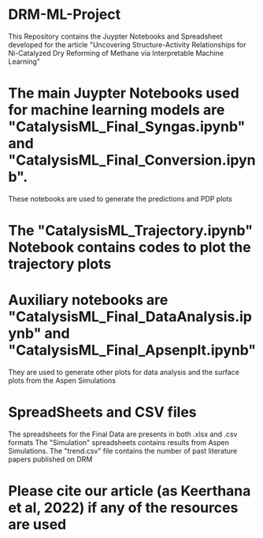 # DRM-ML-Project
This Repository contains the Juypter Notebooks and Spreadsheet developed for the article "Uncovering Structure-Activity Relationships for Ni-Catalyzed Dry Reforming of Methane via Interpretable Machine Learning"
# The main Juypter Notebooks used for machine learning models are "CatalysisML_Final_Syngas.ipynb" and "CatalysisML_Final_Conversion.ipynb".
These notebooks are used to generate the predictions and PDP plots
# The "CatalysisML_Trajectory.ipynb" Notebook contains codes to plot the trajectory plots
# Auxiliary notebooks are "CatalysisML_Final_DataAnalysis.ipynb" and "CatalysisML_Final_Apsenplt.ipynb"
They are used to generate other plots for data analysis and the surface plots from the Aspen Simulations
# SpreadSheets and CSV files
The spreadsheets for the Final Data are presents in both .xlsx and .csv formats
The "Simulation" spreadsheets contains results from Aspen Simulations.
The "trend.csv" file contains the number of past literature papers published on DRM

# Please cite our article (as Keerthana et al, 2022) if any of the resources are used
